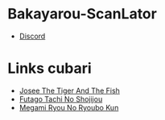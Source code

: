 # Bakayarou-ScanLator
* [Discord](https://discord.gg/bakayarou)

# Links cubari
* [Josee The Tiger And The Fish](https://cubari.moe/read/gist/JoseeTheTigerAndTheFishPtBR/)
* [Futago Tachi No Shojijou](https://cubari.moe/read/gist/FutagoTachiNoShojijouPtBR/)
* [Megami Ryou No Ryoubo Kun](https://cubari.moe/read/gist/MegamiRyouNoRyouboKunPtBR./)
